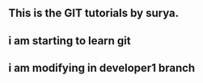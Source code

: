 ## This is the GIT tutorials by surya.
## i am starting to learn git 
## i am modifying in developer1 branch